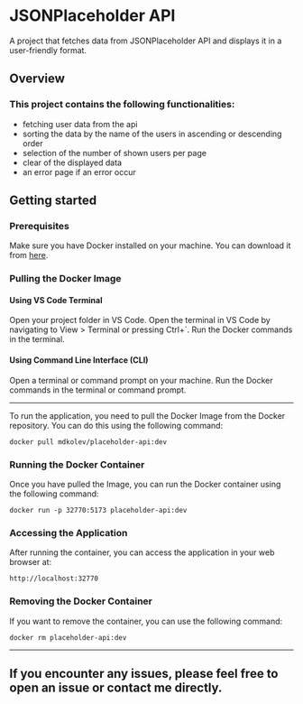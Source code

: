 # JSONPlaceholder API
  A project that fetches data from JSONPlaceholder API and displays it in a user-friendly format.

  ## Overview
   ### This project contains the following functionalities:
   - fetching user data from the api
   - sorting the data by the name of the users in ascending or descending order
   - selection of the number of shown users per page
   - clear of the displayed data
   - an error page if an error occur

  ## Getting started
  ### Prerequisites
  Make sure you have Docker installed on your machine. You can download it from [here](https://www.docker.com/products/docker-desktop/).

  ### Pulling the Docker Image
  #### Using VS Code Terminal
   Open your project folder in VS Code.
   Open the terminal in VS Code by navigating to View > Terminal or pressing Ctrl+`.
   Run the Docker commands in the terminal.
  #### Using Command Line Interface (CLI)
   Open a terminal or command prompt on your machine.
   Run the Docker commands in the terminal or command prompt.

  --------------------------------------------------------------------
  
  To run the application, you need to pull the Docker Image from the Docker repository. You can do this using the following command:

  ```
  docker pull mdkolev/placeholder-api:dev
  ```

  ### Running the Docker Container
  Once you have pulled the Image, you can run the Docker container using the following command:
  ```
  docker run -p 32770:5173 placeholder-api:dev
  ```

  ### Accessing the Application
  After running the container, you can access the application in your web browser at:
  ```
  http://localhost:32770
  ```

  ### Removing the Docker Container
  If you want to remove the container, you can use the following command:
  ```
  docker rm placeholder-api:dev
  ```
  --------------------------------------------------------------------
  ## If you encounter any issues, please feel free to open an issue or contact me directly.

  
